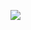 [![](https://jitpack.io/v/MimoSaha/drivefiledownload.svg)](https://jitpack.io/#MimoSaha/drivefiledownload)